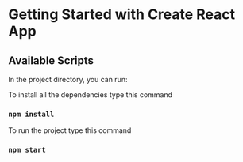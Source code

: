 # Getting Started with Create React App

## Available Scripts

In the project directory, you can run:

To install all the dependencies type this command

### `npm install`

To run the project type this command

### `npm start`
